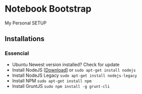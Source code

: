 # Notebook Bootstrap

My Personal SETUP

## Installations

### Essencial

- Ubuntu Newest version installed? Check for update
- Install NodeJS [[Download](http://nodejs.org/download/)] or `sudo apt-get install nodejs`
- Install NodeJS Legacy `sudo apt-get install nodejs-legacy`
- Install NPM `sudo apt-get install npm`
- Install GruntJS `sudo npm install -g grunt-cli`
